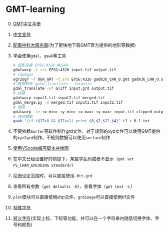 # GMT-learning

0. [GMT中文手册](https://docs.gmt-china.org/6.2/)

1. [中文支持](https://docs.gmt-china.org/6.2/chinese/windows/ )

2. [配置中科大服务器](https://docs.gmt-china.org/latest/conf/misc/)(为了更快地下载GMT官方提供的地形等数据)

3. 学会使用`gdal`、`gawk`等工具
    ```bash
    # 投影变换 EPSG:4326 WGS84
    gdalwarp -t_srs EPSG:4326 input.tif output.tif
    # shp2gmt
    ogr2ogr -f OGR_GMT -t_srs EPSG:4326 gadm36_CHN_0.gmt gadm36_CHN_0.shp
    # 数据转换（gdal_translate --formats）
    gdal_translate -of GTiff input.grd output.tif
    # 拼接
    gdalwarp input1.tif input2.tif merged.tif
    gdal_merge.py -o merged.tif input1.tif input2.tif
    # 裁剪
    gdalwarp -te <x_min> <y_min> <x_max> <y_max> input.tif clipped_output.tif
    # 筛选数据
    gawk "{if ($17>0 && $17<=1) print $3,$2,$17,$4}" t1 > 0-1.txt
    ```

4. 不要依赖`Surfer`等软件制作grd文件，对于规则的xyz文件可以使用GMT提供的`xyz2grd`制作，不规则数据可以使用`surface`制作

5. [使用VScode编写脚本并绘图](https://gmt-china.org/blog/vscode-usage/)

6. 在中文已经设置好的前提下，某些字乱码或者不显示（`gmt set PS_CHAR_ENCODING Standard+`）

7. 绘图设定范围时，可以直接使用`-Rtt.grd`

8. 查看所有参数（`gmt defaults -D`）、查看字体（`gmt text -L`）

9. `plot`模块可以直接使用shp文件，`grdimage`可以直接使用tif文件

10. [特殊字符](https://docs.gmt-china.org/6.2/basis/special-character/)

11. [转义字符](https://docs.gmt-china.org/6.2/basis/escape-character/)(实现上标、下标等功能，并可以在一个字符串内随意切换字体、字号和颜色)

